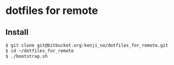 
dotfiles for remote
==================

## Install

```bash
$ git clone git@bitbucket.org:kenji_no/dotfiles_for_remote.git
$ cd ~/dotfiles_for_remote
$ ./bootstrap.sh
```


